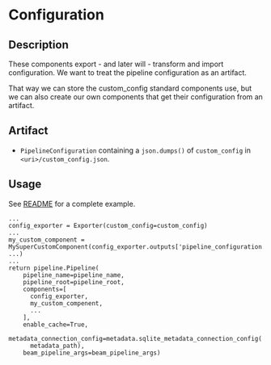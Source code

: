 # Configuration

## Description
These components export - and later will - transform and import configuration. We want to treat the pipeline 
configuration as an artifact.

That way we can store the custom_config standard components use, but we can also create our own components that get 
their configuration from an artifact.

## Artifact

- `PipelineConfiguration` containing a `json.dumps()` of `custom_config` in `<uri>/custom_config.json`.

## Usage

See [README](./example/README.md) for a complete example.

    ...
    config_exporter = Exporter(custom_config=custom_config) 
    ...
    my_custom_component = MySuperCustomComponent(config_exporter.outputs['pipeline_configuration'], ...)
    ...
    return pipeline.Pipeline(
        pipeline_name=pipeline_name,
        pipeline_root=pipeline_root,
        components=[
          config_exporter,
          my_custom_compenent,
          ...
        ],
        enable_cache=True,
        metadata_connection_config=metadata.sqlite_metadata_connection_config(
          metadata_path),
        beam_pipeline_args=beam_pipeline_args)
